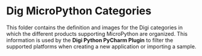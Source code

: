 Dig MicroPython Categories
==========================

This folder contains the definition and images for the Digi categories in which
the different products supporting MicroPython are organized. This information
is used by the **Digi Python PyCharm Plugin** to filter the supported platforms
when creating a new application or importing a sample.
